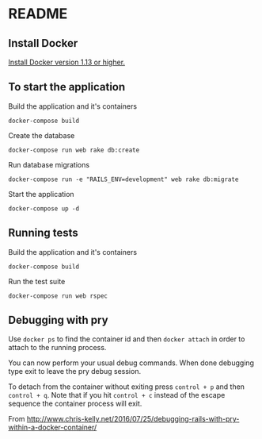 # README

## Install Docker

[Install Docker version 1.13 or higher.](https://docs.docker.com/engine/installation/)

## To start the application

Build the application and it's containers

```docker-compose build```

Create the database

```docker-compose run web rake db:create```

Run database migrations

```docker-compose run -e "RAILS_ENV=development" web rake db:migrate```

Start the application

```docker-compose up -d```

## Running tests

Build the application and it's containers

```docker-compose build```

Run the test suite

```docker-compose run web rspec```

## Debugging with pry

Use ```docker ps``` to find the container id and then ```docker attach``` in order to attach to the running process.

You can now perform your usual debug commands. When done debugging type exit to leave the pry debug session.

To detach from the container without exiting press ```control + p```  and then ```control + q```. Note that if you hit ```control + c``` instead of the escape sequence the container process will exit.

From http://www.chris-kelly.net/2016/07/25/debugging-rails-with-pry-within-a-docker-container/

